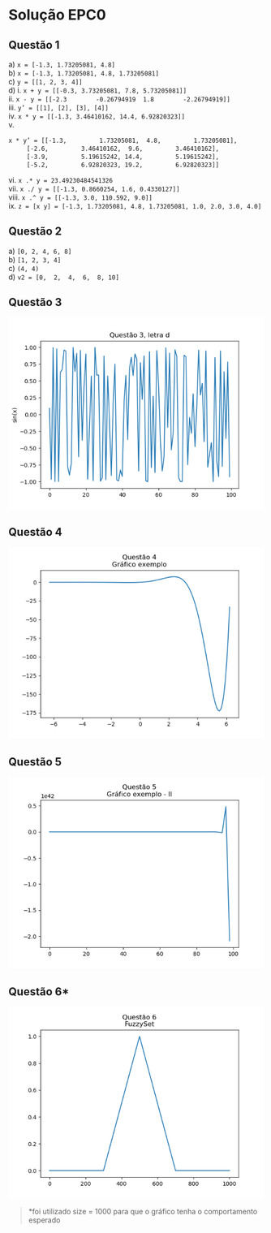 # Solução EPC0

## Questão 1

a) `x = [-1.3, 1.73205081, 4.8]`\
b) `x = [-1.3, 1.73205081, 4.8, 1.73205081]`\
c) `y = [[1, 2, 3, 4]]`\
d) i. `x + y = [[-0.3, 3.73205081, 7.8, 5.73205081]]`\
ii. `x - y = [[-2.3        -0.26794919  1.8        -2.26794919]]`\
iii. `y’ = [[1], [2], [3], [4]]`\
iv. `x * y = [[-1.3, 3.46410162, 14.4, 6.92820323]]`\
v. 

	x * y’ = [[-1.3,         1.73205081,  4.8,         1.73205081],
		 [-2.6,         3.46410162,  9.6,         3.46410162],
		 [-3.9,         5.19615242, 14.4,         5.19615242],
		 [-5.2,         6.92820323, 19.2,         6.92820323]]
	
	
vi. `x .* y = 23.49230484541326`\
vii. `x ./ y = [[-1.3, 0.8660254, 1.6, 0.4330127]]`\
viii. `x .^ y = [[-1.3, 3.0, 110.592, 9.0]]`\
ix. `z = [x y] = [-1.3, 1.73205081, 4.8, 1.73205081, 1.0, 2.0, 3.0, 4.0]`

## Questão 2

a) `[0, 2, 4, 6, 8]`\
b) `[1, 2, 3, 4]`\
c) `(4, 4)`\
d) `v2 = [0,  2,  4,  6,  8, 10]`

## Questão 3

![Questão 3](https://github.com/mugbug/numpy-review/blob/master/charts/3.png)


## Questão 4

![Questão 4](https://github.com/mugbug/numpy-review/blob/master/charts/4.png)


## Questão 5

![Questão 5](https://github.com/mugbug/numpy-review/blob/master/charts/5.png)


## Questão 6*

![Questão 6](https://github.com/mugbug/numpy-review/blob/master/charts/6.png)

> *foi utilizado size = 1000 para que o gráfico tenha o comportamento esperado
